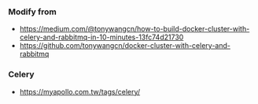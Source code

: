 ### Modify from 
- https://medium.com/@tonywangcn/how-to-build-docker-cluster-with-celery-and-rabbitmq-in-10-minutes-13fc74d21730
- https://github.com/tonywangcn/docker-cluster-with-celery-and-rabbitmq

### Celery
- https://myapollo.com.tw/tags/celery/